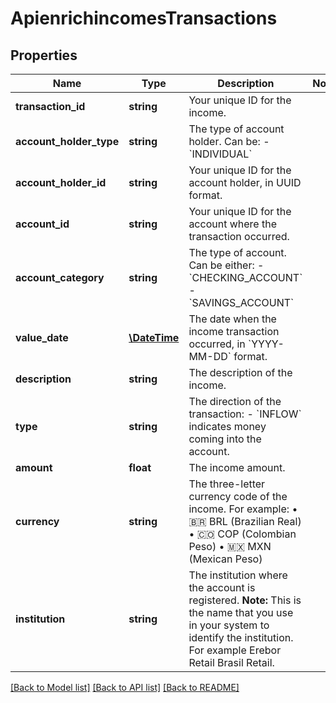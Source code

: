 # ApienrichincomesTransactions

## Properties
Name | Type | Description | Notes
------------ | ------------- | ------------- | -------------
**transaction_id** | **string** | Your unique ID for the income. | 
**account_holder_type** | **string** | The type of account holder. Can be:    - &#x60;INDIVIDUAL&#x60; | 
**account_holder_id** | **string** | Your unique ID for the account holder, in UUID format. | 
**account_id** | **string** | Your unique ID for the account where the transaction occurred. | 
**account_category** | **string** | The type of account.  Can be either:   - &#x60;CHECKING_ACCOUNT&#x60;   - &#x60;SAVINGS_ACCOUNT&#x60; | 
**value_date** | [**\DateTime**](\DateTime.md) | The date when the income transaction occurred, in &#x60;YYYY-MM-DD&#x60; format. | 
**description** | **string** | The description of the income. | 
**type** | **string** | The direction of the transaction:    - &#x60;INFLOW&#x60; indicates money coming into the account. | 
**amount** | **float** | The income amount. | 
**currency** | **string** | The three-letter currency code of the income. For example:    • 🇧🇷 BRL (Brazilian Real)   • 🇨🇴 COP (Colombian Peso)   • 🇲🇽 MXN (Mexican Peso) | 
**institution** | **string** | The institution where the account is registered.   **Note:** This is the name that you use in your system to identify the institution. For example Erebor Retail Brasil Retail. | 

[[Back to Model list]](../../README.md#documentation-for-models) [[Back to API list]](../../README.md#documentation-for-api-endpoints) [[Back to README]](../../README.md)

